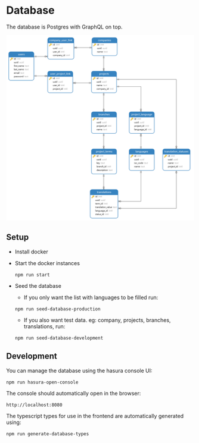 # Database

The database is Postgres with GraphQL on top. 

![database entity relations diagram](database.png)

## Setup

* Install docker

* Start the docker instances
    ```
    npm run start
    ```

* Seed the database
    * If you only want the list with languages to be filled run:
    ```
    npm run seed-database-production
    ```
  
    * If you also want test data. eg: company, projects, branches, translations, run:
    ```
    npm run seed-database-development
    ```

## Development

You can manage the database using the hasura console UI:
```
npm run hasura-open-console
```
The console should automatically open in the browser:
```
http://localhost:8080
```

The typescript types for use in the frontend are automatically generated using:
```
npm run generate-database-types
```
